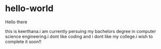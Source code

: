 # hello-world

Hello there

this is keerthana.i am currently persuing my bachelors degree in computer science engineering.i dont like coding and i dont like my college.i wish to complete it soon!!
